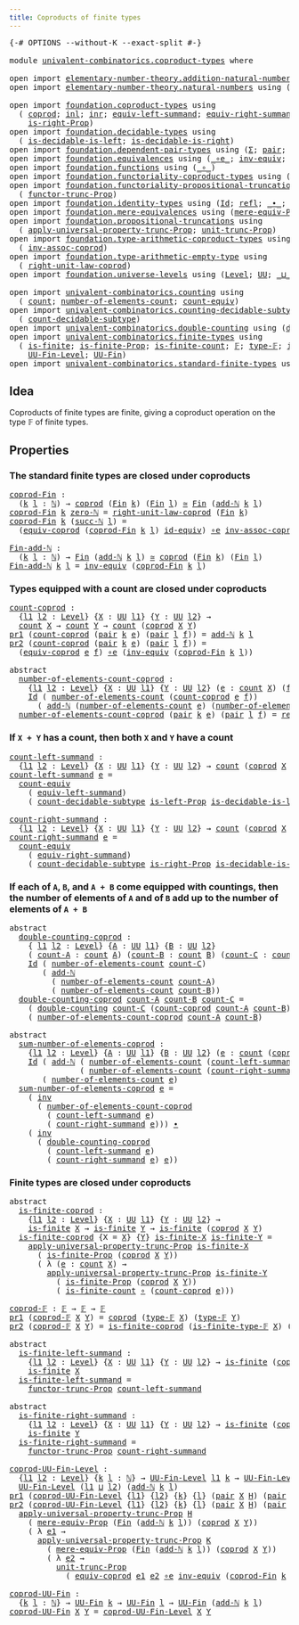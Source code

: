```yaml
---
title: Coproducts of finite types
---
```


<pre class="Agda"><a id="52" class="Symbol">{-#</a> <a id="56" class="Keyword">OPTIONS</a> <a id="64" class="Pragma">--without-K</a> <a id="76" class="Pragma">--exact-split</a> <a id="90" class="Symbol">#-}</a>

<a id="95" class="Keyword">module</a> <a id="102" href="univalent-combinatorics.coproduct-types.html" class="Module">univalent-combinatorics.coproduct-types</a> <a id="142" class="Keyword">where</a>

<a id="149" class="Keyword">open</a> <a id="154" class="Keyword">import</a> <a id="161" href="elementary-number-theory.addition-natural-numbers.html" class="Module">elementary-number-theory.addition-natural-numbers</a> <a id="211" class="Keyword">using</a> <a id="217" class="Symbol">(</a><a id="218" href="elementary-number-theory.addition-natural-numbers.html#988" class="Function">add-ℕ</a><a id="223" class="Symbol">)</a>
<a id="225" class="Keyword">open</a> <a id="230" class="Keyword">import</a> <a id="237" href="elementary-number-theory.natural-numbers.html" class="Module">elementary-number-theory.natural-numbers</a> <a id="278" class="Keyword">using</a> <a id="284" class="Symbol">(</a><a id="285" href="elementary-number-theory.natural-numbers.html#1444" class="Datatype">ℕ</a><a id="286" class="Symbol">;</a> <a id="288" href="elementary-number-theory.natural-numbers.html#1465" class="InductiveConstructor">zero-ℕ</a><a id="294" class="Symbol">;</a> <a id="296" href="elementary-number-theory.natural-numbers.html#1478" class="InductiveConstructor">succ-ℕ</a><a id="302" class="Symbol">)</a>

<a id="305" class="Keyword">open</a> <a id="310" class="Keyword">import</a> <a id="317" href="foundation.coproduct-types.html" class="Module">foundation.coproduct-types</a> <a id="344" class="Keyword">using</a>
  <a id="352" class="Symbol">(</a> <a id="354" href="foundation.coproduct-types.html#1168" class="Datatype">coprod</a><a id="360" class="Symbol">;</a> <a id="362" href="foundation.coproduct-types.html#1239" class="InductiveConstructor">inl</a><a id="365" class="Symbol">;</a> <a id="367" href="foundation.coproduct-types.html#1262" class="InductiveConstructor">inr</a><a id="370" class="Symbol">;</a> <a id="372" href="foundation.coproduct-types.html#3260" class="Function">equiv-left-summand</a><a id="390" class="Symbol">;</a> <a id="392" href="foundation.coproduct-types.html#4305" class="Function">equiv-right-summand</a><a id="411" class="Symbol">;</a> <a id="413" href="foundation.coproduct-types.html#1649" class="Function">is-left-Prop</a><a id="425" class="Symbol">;</a>
    <a id="431" href="foundation.coproduct-types.html#1841" class="Function">is-right-Prop</a><a id="444" class="Symbol">)</a>
<a id="446" class="Keyword">open</a> <a id="451" class="Keyword">import</a> <a id="458" href="foundation.decidable-types.html" class="Module">foundation.decidable-types</a> <a id="485" class="Keyword">using</a>
  <a id="493" class="Symbol">(</a> <a id="495" href="foundation.decidable-types.html#2943" class="Function">is-decidable-is-left</a><a id="515" class="Symbol">;</a> <a id="517" href="foundation.decidable-types.html#3116" class="Function">is-decidable-is-right</a><a id="538" class="Symbol">)</a>
<a id="540" class="Keyword">open</a> <a id="545" class="Keyword">import</a> <a id="552" href="foundation.dependent-pair-types.html" class="Module">foundation.dependent-pair-types</a> <a id="584" class="Keyword">using</a> <a id="590" class="Symbol">(</a><a id="591" href="foundation-core.dependent-pair-types.html#502" class="Record">Σ</a><a id="592" class="Symbol">;</a> <a id="594" href="foundation-core.dependent-pair-types.html#575" class="InductiveConstructor">pair</a><a id="598" class="Symbol">;</a> <a id="600" href="foundation-core.dependent-pair-types.html#592" class="Field">pr1</a><a id="603" class="Symbol">;</a> <a id="605" href="foundation-core.dependent-pair-types.html#604" class="Field">pr2</a><a id="608" class="Symbol">)</a>
<a id="610" class="Keyword">open</a> <a id="615" class="Keyword">import</a> <a id="622" href="foundation.equivalences.html" class="Module">foundation.equivalences</a> <a id="646" class="Keyword">using</a> <a id="652" class="Symbol">(</a><a id="653" href="foundation-core.equivalences.html#7843" class="Function Operator">_∘e_</a><a id="657" class="Symbol">;</a> <a id="659" href="foundation-core.equivalences.html#5707" class="Function">inv-equiv</a><a id="668" class="Symbol">;</a> <a id="670" href="foundation-core.equivalences.html#1607" class="Function Operator">_≃_</a><a id="673" class="Symbol">;</a> <a id="675" href="foundation-core.equivalences.html#2480" class="Function">id-equiv</a><a id="683" class="Symbol">)</a>
<a id="685" class="Keyword">open</a> <a id="690" class="Keyword">import</a> <a id="697" href="foundation.functions.html" class="Module">foundation.functions</a> <a id="718" class="Keyword">using</a> <a id="724" class="Symbol">(</a><a id="725" href="foundation-core.functions.html#407" class="Function Operator">_∘_</a><a id="728" class="Symbol">)</a>
<a id="730" class="Keyword">open</a> <a id="735" class="Keyword">import</a> <a id="742" href="foundation.functoriality-coproduct-types.html" class="Module">foundation.functoriality-coproduct-types</a> <a id="783" class="Keyword">using</a> <a id="789" class="Symbol">(</a><a id="790" href="foundation.functoriality-coproduct-types.html#4569" class="Function">equiv-coprod</a><a id="802" class="Symbol">)</a>
<a id="804" class="Keyword">open</a> <a id="809" class="Keyword">import</a> <a id="816" href="foundation.functoriality-propositional-truncation.html" class="Module">foundation.functoriality-propositional-truncation</a> <a id="866" class="Keyword">using</a>
  <a id="874" class="Symbol">(</a> <a id="876" href="foundation.functoriality-propositional-truncation.html#1451" class="Function">functor-trunc-Prop</a><a id="894" class="Symbol">)</a>
<a id="896" class="Keyword">open</a> <a id="901" class="Keyword">import</a> <a id="908" href="foundation.identity-types.html" class="Module">foundation.identity-types</a> <a id="934" class="Keyword">using</a> <a id="940" class="Symbol">(</a><a id="941" href="foundation-core.identity-types.html#641" class="Datatype">Id</a><a id="943" class="Symbol">;</a> <a id="945" href="foundation-core.identity-types.html#694" class="InductiveConstructor">refl</a><a id="949" class="Symbol">;</a> <a id="951" href="foundation-core.identity-types.html#1239" class="Function Operator">_∙_</a><a id="954" class="Symbol">;</a> <a id="956" href="foundation-core.identity-types.html#1552" class="Function">inv</a><a id="959" class="Symbol">)</a>
<a id="961" class="Keyword">open</a> <a id="966" class="Keyword">import</a> <a id="973" href="foundation.mere-equivalences.html" class="Module">foundation.mere-equivalences</a> <a id="1002" class="Keyword">using</a> <a id="1008" class="Symbol">(</a><a id="1009" href="foundation.mere-equivalences.html#1292" class="Function">mere-equiv-Prop</a><a id="1024" class="Symbol">)</a>
<a id="1026" class="Keyword">open</a> <a id="1031" class="Keyword">import</a> <a id="1038" href="foundation.propositional-truncations.html" class="Module">foundation.propositional-truncations</a> <a id="1075" class="Keyword">using</a>
  <a id="1083" class="Symbol">(</a> <a id="1085" href="foundation.propositional-truncations.html#5581" class="Function">apply-universal-property-trunc-Prop</a><a id="1120" class="Symbol">;</a> <a id="1122" href="foundation.propositional-truncations.html#2096" class="Function">unit-trunc-Prop</a><a id="1137" class="Symbol">)</a>
<a id="1139" class="Keyword">open</a> <a id="1144" class="Keyword">import</a> <a id="1151" href="foundation.type-arithmetic-coproduct-types.html" class="Module">foundation.type-arithmetic-coproduct-types</a> <a id="1194" class="Keyword">using</a>
  <a id="1202" class="Symbol">(</a> <a id="1204" href="foundation.type-arithmetic-coproduct-types.html#3581" class="Function">inv-assoc-coprod</a><a id="1220" class="Symbol">)</a>
<a id="1222" class="Keyword">open</a> <a id="1227" class="Keyword">import</a> <a id="1234" href="foundation.type-arithmetic-empty-type.html" class="Module">foundation.type-arithmetic-empty-type</a> <a id="1272" class="Keyword">using</a>
  <a id="1280" class="Symbol">(</a> <a id="1282" href="foundation.type-arithmetic-empty-type.html#10650" class="Function">right-unit-law-coprod</a><a id="1303" class="Symbol">)</a>
<a id="1305" class="Keyword">open</a> <a id="1310" class="Keyword">import</a> <a id="1317" href="foundation.universe-levels.html" class="Module">foundation.universe-levels</a> <a id="1344" class="Keyword">using</a> <a id="1350" class="Symbol">(</a><a id="1351" href="Agda.Primitive.html#597" class="Postulate">Level</a><a id="1356" class="Symbol">;</a> <a id="1358" href="foundation-core.universe-levels.html#222" class="Primitive">UU</a><a id="1360" class="Symbol">;</a> <a id="1362" href="Agda.Primitive.html#810" class="Primitive Operator">_⊔_</a><a id="1365" class="Symbol">)</a>

<a id="1368" class="Keyword">open</a> <a id="1373" class="Keyword">import</a> <a id="1380" href="univalent-combinatorics.counting.html" class="Module">univalent-combinatorics.counting</a> <a id="1413" class="Keyword">using</a>
  <a id="1421" class="Symbol">(</a> <a id="1423" href="univalent-combinatorics.counting.html#1759" class="Function">count</a><a id="1428" class="Symbol">;</a> <a id="1430" href="univalent-combinatorics.counting.html#1887" class="Function">number-of-elements-count</a><a id="1454" class="Symbol">;</a> <a id="1456" href="univalent-combinatorics.counting.html#2974" class="Function">count-equiv</a><a id="1467" class="Symbol">)</a>
<a id="1469" class="Keyword">open</a> <a id="1474" class="Keyword">import</a> <a id="1481" href="univalent-combinatorics.counting-decidable-subtypes.html" class="Module">univalent-combinatorics.counting-decidable-subtypes</a> <a id="1533" class="Keyword">using</a>
  <a id="1541" class="Symbol">(</a> <a id="1543" href="univalent-combinatorics.counting-decidable-subtypes.html#6686" class="Function">count-decidable-subtype</a><a id="1566" class="Symbol">)</a>
<a id="1568" class="Keyword">open</a> <a id="1573" class="Keyword">import</a> <a id="1580" href="univalent-combinatorics.double-counting.html" class="Module">univalent-combinatorics.double-counting</a> <a id="1620" class="Keyword">using</a> <a id="1626" class="Symbol">(</a><a id="1627" href="univalent-combinatorics.double-counting.html#1110" class="Function">double-counting</a><a id="1642" class="Symbol">)</a>
<a id="1644" class="Keyword">open</a> <a id="1649" class="Keyword">import</a> <a id="1656" href="univalent-combinatorics.finite-types.html" class="Module">univalent-combinatorics.finite-types</a> <a id="1693" class="Keyword">using</a>
  <a id="1701" class="Symbol">(</a> <a id="1703" href="univalent-combinatorics.finite-types.html#3664" class="Function">is-finite</a><a id="1712" class="Symbol">;</a> <a id="1714" href="univalent-combinatorics.finite-types.html#3573" class="Function">is-finite-Prop</a><a id="1728" class="Symbol">;</a> <a id="1730" href="univalent-combinatorics.finite-types.html#3903" class="Function">is-finite-count</a><a id="1745" class="Symbol">;</a> <a id="1747" href="univalent-combinatorics.finite-types.html#4055" class="Function">𝔽</a><a id="1748" class="Symbol">;</a> <a id="1750" href="univalent-combinatorics.finite-types.html#4103" class="Function">type-𝔽</a><a id="1756" class="Symbol">;</a> <a id="1758" href="univalent-combinatorics.finite-types.html#4154" class="Function">is-finite-type-𝔽</a><a id="1774" class="Symbol">;</a>
    <a id="1780" href="univalent-combinatorics.finite-types.html#4569" class="Function">UU-Fin-Level</a><a id="1792" class="Symbol">;</a> <a id="1794" href="univalent-combinatorics.finite-types.html#5010" class="Function">UU-Fin</a><a id="1800" class="Symbol">)</a>
<a id="1802" class="Keyword">open</a> <a id="1807" class="Keyword">import</a> <a id="1814" href="univalent-combinatorics.standard-finite-types.html" class="Module">univalent-combinatorics.standard-finite-types</a> <a id="1860" class="Keyword">using</a> <a id="1866" class="Symbol">(</a><a id="1867" href="univalent-combinatorics.standard-finite-types.html#2085" class="Function">Fin</a><a id="1870" class="Symbol">)</a>
</pre>
## Idea

Coproducts of finite types are finite, giving a coproduct operation on the type 𝔽 of finite types.

## Properties

### The standard finite types are closed under coproducts

<pre class="Agda"><a id="coprod-Fin"></a><a id="2068" href="univalent-combinatorics.coproduct-types.html#2068" class="Function">coprod-Fin</a> <a id="2079" class="Symbol">:</a>
  <a id="2083" class="Symbol">(</a><a id="2084" href="univalent-combinatorics.coproduct-types.html#2084" class="Bound">k</a> <a id="2086" href="univalent-combinatorics.coproduct-types.html#2086" class="Bound">l</a> <a id="2088" class="Symbol">:</a> <a id="2090" href="elementary-number-theory.natural-numbers.html#1444" class="Datatype">ℕ</a><a id="2091" class="Symbol">)</a> <a id="2093" class="Symbol">→</a> <a id="2095" href="foundation.coproduct-types.html#1168" class="Datatype">coprod</a> <a id="2102" class="Symbol">(</a><a id="2103" href="univalent-combinatorics.standard-finite-types.html#2085" class="Function">Fin</a> <a id="2107" href="univalent-combinatorics.coproduct-types.html#2084" class="Bound">k</a><a id="2108" class="Symbol">)</a> <a id="2110" class="Symbol">(</a><a id="2111" href="univalent-combinatorics.standard-finite-types.html#2085" class="Function">Fin</a> <a id="2115" href="univalent-combinatorics.coproduct-types.html#2086" class="Bound">l</a><a id="2116" class="Symbol">)</a> <a id="2118" href="foundation-core.equivalences.html#1607" class="Function Operator">≃</a> <a id="2120" href="univalent-combinatorics.standard-finite-types.html#2085" class="Function">Fin</a> <a id="2124" class="Symbol">(</a><a id="2125" href="elementary-number-theory.addition-natural-numbers.html#988" class="Function">add-ℕ</a> <a id="2131" href="univalent-combinatorics.coproduct-types.html#2084" class="Bound">k</a> <a id="2133" href="univalent-combinatorics.coproduct-types.html#2086" class="Bound">l</a><a id="2134" class="Symbol">)</a>
<a id="2136" href="univalent-combinatorics.coproduct-types.html#2068" class="Function">coprod-Fin</a> <a id="2147" href="univalent-combinatorics.coproduct-types.html#2147" class="Bound">k</a> <a id="2149" href="elementary-number-theory.natural-numbers.html#1465" class="InductiveConstructor">zero-ℕ</a> <a id="2156" class="Symbol">=</a> <a id="2158" href="foundation.type-arithmetic-empty-type.html#10650" class="Function">right-unit-law-coprod</a> <a id="2180" class="Symbol">(</a><a id="2181" href="univalent-combinatorics.standard-finite-types.html#2085" class="Function">Fin</a> <a id="2185" href="univalent-combinatorics.coproduct-types.html#2147" class="Bound">k</a><a id="2186" class="Symbol">)</a>
<a id="2188" href="univalent-combinatorics.coproduct-types.html#2068" class="Function">coprod-Fin</a> <a id="2199" href="univalent-combinatorics.coproduct-types.html#2199" class="Bound">k</a> <a id="2201" class="Symbol">(</a><a id="2202" href="elementary-number-theory.natural-numbers.html#1478" class="InductiveConstructor">succ-ℕ</a> <a id="2209" href="univalent-combinatorics.coproduct-types.html#2209" class="Bound">l</a><a id="2210" class="Symbol">)</a> <a id="2212" class="Symbol">=</a>
  <a id="2216" class="Symbol">(</a><a id="2217" href="foundation.functoriality-coproduct-types.html#4569" class="Function">equiv-coprod</a> <a id="2230" class="Symbol">(</a><a id="2231" href="univalent-combinatorics.coproduct-types.html#2068" class="Function">coprod-Fin</a> <a id="2242" href="univalent-combinatorics.coproduct-types.html#2199" class="Bound">k</a> <a id="2244" href="univalent-combinatorics.coproduct-types.html#2209" class="Bound">l</a><a id="2245" class="Symbol">)</a> <a id="2247" href="foundation-core.equivalences.html#2480" class="Function">id-equiv</a><a id="2255" class="Symbol">)</a> <a id="2257" href="foundation-core.equivalences.html#7843" class="Function Operator">∘e</a> <a id="2260" href="foundation.type-arithmetic-coproduct-types.html#3581" class="Function">inv-assoc-coprod</a>

<a id="Fin-add-ℕ"></a><a id="2278" href="univalent-combinatorics.coproduct-types.html#2278" class="Function">Fin-add-ℕ</a> <a id="2288" class="Symbol">:</a>
  <a id="2292" class="Symbol">(</a><a id="2293" href="univalent-combinatorics.coproduct-types.html#2293" class="Bound">k</a> <a id="2295" href="univalent-combinatorics.coproduct-types.html#2295" class="Bound">l</a> <a id="2297" class="Symbol">:</a> <a id="2299" href="elementary-number-theory.natural-numbers.html#1444" class="Datatype">ℕ</a><a id="2300" class="Symbol">)</a> <a id="2302" class="Symbol">→</a> <a id="2304" href="univalent-combinatorics.standard-finite-types.html#2085" class="Function">Fin</a> <a id="2308" class="Symbol">(</a><a id="2309" href="elementary-number-theory.addition-natural-numbers.html#988" class="Function">add-ℕ</a> <a id="2315" href="univalent-combinatorics.coproduct-types.html#2293" class="Bound">k</a> <a id="2317" href="univalent-combinatorics.coproduct-types.html#2295" class="Bound">l</a><a id="2318" class="Symbol">)</a> <a id="2320" href="foundation-core.equivalences.html#1607" class="Function Operator">≃</a> <a id="2322" href="foundation.coproduct-types.html#1168" class="Datatype">coprod</a> <a id="2329" class="Symbol">(</a><a id="2330" href="univalent-combinatorics.standard-finite-types.html#2085" class="Function">Fin</a> <a id="2334" href="univalent-combinatorics.coproduct-types.html#2293" class="Bound">k</a><a id="2335" class="Symbol">)</a> <a id="2337" class="Symbol">(</a><a id="2338" href="univalent-combinatorics.standard-finite-types.html#2085" class="Function">Fin</a> <a id="2342" href="univalent-combinatorics.coproduct-types.html#2295" class="Bound">l</a><a id="2343" class="Symbol">)</a>
<a id="2345" href="univalent-combinatorics.coproduct-types.html#2278" class="Function">Fin-add-ℕ</a> <a id="2355" href="univalent-combinatorics.coproduct-types.html#2355" class="Bound">k</a> <a id="2357" href="univalent-combinatorics.coproduct-types.html#2357" class="Bound">l</a> <a id="2359" class="Symbol">=</a> <a id="2361" href="foundation-core.equivalences.html#5707" class="Function">inv-equiv</a> <a id="2371" class="Symbol">(</a><a id="2372" href="univalent-combinatorics.coproduct-types.html#2068" class="Function">coprod-Fin</a> <a id="2383" href="univalent-combinatorics.coproduct-types.html#2355" class="Bound">k</a> <a id="2385" href="univalent-combinatorics.coproduct-types.html#2357" class="Bound">l</a><a id="2386" class="Symbol">)</a>
</pre>
### Types equipped with a count are closed under coproducts

<pre class="Agda"><a id="count-coprod"></a><a id="2462" href="univalent-combinatorics.coproduct-types.html#2462" class="Function">count-coprod</a> <a id="2475" class="Symbol">:</a>
  <a id="2479" class="Symbol">{</a><a id="2480" href="univalent-combinatorics.coproduct-types.html#2480" class="Bound">l1</a> <a id="2483" href="univalent-combinatorics.coproduct-types.html#2483" class="Bound">l2</a> <a id="2486" class="Symbol">:</a> <a id="2488" href="Agda.Primitive.html#597" class="Postulate">Level</a><a id="2493" class="Symbol">}</a> <a id="2495" class="Symbol">{</a><a id="2496" href="univalent-combinatorics.coproduct-types.html#2496" class="Bound">X</a> <a id="2498" class="Symbol">:</a> <a id="2500" href="foundation-core.universe-levels.html#222" class="Primitive">UU</a> <a id="2503" href="univalent-combinatorics.coproduct-types.html#2480" class="Bound">l1</a><a id="2505" class="Symbol">}</a> <a id="2507" class="Symbol">{</a><a id="2508" href="univalent-combinatorics.coproduct-types.html#2508" class="Bound">Y</a> <a id="2510" class="Symbol">:</a> <a id="2512" href="foundation-core.universe-levels.html#222" class="Primitive">UU</a> <a id="2515" href="univalent-combinatorics.coproduct-types.html#2483" class="Bound">l2</a><a id="2517" class="Symbol">}</a> <a id="2519" class="Symbol">→</a>
  <a id="2523" href="univalent-combinatorics.counting.html#1759" class="Function">count</a> <a id="2529" href="univalent-combinatorics.coproduct-types.html#2496" class="Bound">X</a> <a id="2531" class="Symbol">→</a> <a id="2533" href="univalent-combinatorics.counting.html#1759" class="Function">count</a> <a id="2539" href="univalent-combinatorics.coproduct-types.html#2508" class="Bound">Y</a> <a id="2541" class="Symbol">→</a> <a id="2543" href="univalent-combinatorics.counting.html#1759" class="Function">count</a> <a id="2549" class="Symbol">(</a><a id="2550" href="foundation.coproduct-types.html#1168" class="Datatype">coprod</a> <a id="2557" href="univalent-combinatorics.coproduct-types.html#2496" class="Bound">X</a> <a id="2559" href="univalent-combinatorics.coproduct-types.html#2508" class="Bound">Y</a><a id="2560" class="Symbol">)</a>
<a id="2562" href="foundation-core.dependent-pair-types.html#592" class="Field">pr1</a> <a id="2566" class="Symbol">(</a><a id="2567" href="univalent-combinatorics.coproduct-types.html#2462" class="Function">count-coprod</a> <a id="2580" class="Symbol">(</a><a id="2581" href="foundation-core.dependent-pair-types.html#575" class="InductiveConstructor">pair</a> <a id="2586" href="univalent-combinatorics.coproduct-types.html#2586" class="Bound">k</a> <a id="2588" href="univalent-combinatorics.coproduct-types.html#2588" class="Bound">e</a><a id="2589" class="Symbol">)</a> <a id="2591" class="Symbol">(</a><a id="2592" href="foundation-core.dependent-pair-types.html#575" class="InductiveConstructor">pair</a> <a id="2597" href="univalent-combinatorics.coproduct-types.html#2597" class="Bound">l</a> <a id="2599" href="univalent-combinatorics.coproduct-types.html#2599" class="Bound">f</a><a id="2600" class="Symbol">))</a> <a id="2603" class="Symbol">=</a> <a id="2605" href="elementary-number-theory.addition-natural-numbers.html#988" class="Function">add-ℕ</a> <a id="2611" href="univalent-combinatorics.coproduct-types.html#2586" class="Bound">k</a> <a id="2613" href="univalent-combinatorics.coproduct-types.html#2597" class="Bound">l</a>
<a id="2615" href="foundation-core.dependent-pair-types.html#604" class="Field">pr2</a> <a id="2619" class="Symbol">(</a><a id="2620" href="univalent-combinatorics.coproduct-types.html#2462" class="Function">count-coprod</a> <a id="2633" class="Symbol">(</a><a id="2634" href="foundation-core.dependent-pair-types.html#575" class="InductiveConstructor">pair</a> <a id="2639" href="univalent-combinatorics.coproduct-types.html#2639" class="Bound">k</a> <a id="2641" href="univalent-combinatorics.coproduct-types.html#2641" class="Bound">e</a><a id="2642" class="Symbol">)</a> <a id="2644" class="Symbol">(</a><a id="2645" href="foundation-core.dependent-pair-types.html#575" class="InductiveConstructor">pair</a> <a id="2650" href="univalent-combinatorics.coproduct-types.html#2650" class="Bound">l</a> <a id="2652" href="univalent-combinatorics.coproduct-types.html#2652" class="Bound">f</a><a id="2653" class="Symbol">))</a> <a id="2656" class="Symbol">=</a>
  <a id="2660" class="Symbol">(</a><a id="2661" href="foundation.functoriality-coproduct-types.html#4569" class="Function">equiv-coprod</a> <a id="2674" href="univalent-combinatorics.coproduct-types.html#2641" class="Bound">e</a> <a id="2676" href="univalent-combinatorics.coproduct-types.html#2652" class="Bound">f</a><a id="2677" class="Symbol">)</a> <a id="2679" href="foundation-core.equivalences.html#7843" class="Function Operator">∘e</a> <a id="2682" class="Symbol">(</a><a id="2683" href="foundation-core.equivalences.html#5707" class="Function">inv-equiv</a> <a id="2693" class="Symbol">(</a><a id="2694" href="univalent-combinatorics.coproduct-types.html#2068" class="Function">coprod-Fin</a> <a id="2705" href="univalent-combinatorics.coproduct-types.html#2639" class="Bound">k</a> <a id="2707" href="univalent-combinatorics.coproduct-types.html#2650" class="Bound">l</a><a id="2708" class="Symbol">))</a>

<a id="2712" class="Keyword">abstract</a>
  <a id="number-of-elements-count-coprod"></a><a id="2723" href="univalent-combinatorics.coproduct-types.html#2723" class="Function">number-of-elements-count-coprod</a> <a id="2755" class="Symbol">:</a>
    <a id="2761" class="Symbol">{</a><a id="2762" href="univalent-combinatorics.coproduct-types.html#2762" class="Bound">l1</a> <a id="2765" href="univalent-combinatorics.coproduct-types.html#2765" class="Bound">l2</a> <a id="2768" class="Symbol">:</a> <a id="2770" href="Agda.Primitive.html#597" class="Postulate">Level</a><a id="2775" class="Symbol">}</a> <a id="2777" class="Symbol">{</a><a id="2778" href="univalent-combinatorics.coproduct-types.html#2778" class="Bound">X</a> <a id="2780" class="Symbol">:</a> <a id="2782" href="foundation-core.universe-levels.html#222" class="Primitive">UU</a> <a id="2785" href="univalent-combinatorics.coproduct-types.html#2762" class="Bound">l1</a><a id="2787" class="Symbol">}</a> <a id="2789" class="Symbol">{</a><a id="2790" href="univalent-combinatorics.coproduct-types.html#2790" class="Bound">Y</a> <a id="2792" class="Symbol">:</a> <a id="2794" href="foundation-core.universe-levels.html#222" class="Primitive">UU</a> <a id="2797" href="univalent-combinatorics.coproduct-types.html#2765" class="Bound">l2</a><a id="2799" class="Symbol">}</a> <a id="2801" class="Symbol">(</a><a id="2802" href="univalent-combinatorics.coproduct-types.html#2802" class="Bound">e</a> <a id="2804" class="Symbol">:</a> <a id="2806" href="univalent-combinatorics.counting.html#1759" class="Function">count</a> <a id="2812" href="univalent-combinatorics.coproduct-types.html#2778" class="Bound">X</a><a id="2813" class="Symbol">)</a> <a id="2815" class="Symbol">(</a><a id="2816" href="univalent-combinatorics.coproduct-types.html#2816" class="Bound">f</a> <a id="2818" class="Symbol">:</a> <a id="2820" href="univalent-combinatorics.counting.html#1759" class="Function">count</a> <a id="2826" href="univalent-combinatorics.coproduct-types.html#2790" class="Bound">Y</a><a id="2827" class="Symbol">)</a> <a id="2829" class="Symbol">→</a>
    <a id="2835" href="foundation-core.identity-types.html#641" class="Datatype">Id</a> <a id="2838" class="Symbol">(</a> <a id="2840" href="univalent-combinatorics.counting.html#1887" class="Function">number-of-elements-count</a> <a id="2865" class="Symbol">(</a><a id="2866" href="univalent-combinatorics.coproduct-types.html#2462" class="Function">count-coprod</a> <a id="2879" href="univalent-combinatorics.coproduct-types.html#2802" class="Bound">e</a> <a id="2881" href="univalent-combinatorics.coproduct-types.html#2816" class="Bound">f</a><a id="2882" class="Symbol">))</a>
      <a id="2891" class="Symbol">(</a> <a id="2893" href="elementary-number-theory.addition-natural-numbers.html#988" class="Function">add-ℕ</a> <a id="2899" class="Symbol">(</a><a id="2900" href="univalent-combinatorics.counting.html#1887" class="Function">number-of-elements-count</a> <a id="2925" href="univalent-combinatorics.coproduct-types.html#2802" class="Bound">e</a><a id="2926" class="Symbol">)</a> <a id="2928" class="Symbol">(</a><a id="2929" href="univalent-combinatorics.counting.html#1887" class="Function">number-of-elements-count</a> <a id="2954" href="univalent-combinatorics.coproduct-types.html#2816" class="Bound">f</a><a id="2955" class="Symbol">))</a>
  <a id="2960" href="univalent-combinatorics.coproduct-types.html#2723" class="Function">number-of-elements-count-coprod</a> <a id="2992" class="Symbol">(</a><a id="2993" href="foundation-core.dependent-pair-types.html#575" class="InductiveConstructor">pair</a> <a id="2998" href="univalent-combinatorics.coproduct-types.html#2998" class="Bound">k</a> <a id="3000" href="univalent-combinatorics.coproduct-types.html#3000" class="Bound">e</a><a id="3001" class="Symbol">)</a> <a id="3003" class="Symbol">(</a><a id="3004" href="foundation-core.dependent-pair-types.html#575" class="InductiveConstructor">pair</a> <a id="3009" href="univalent-combinatorics.coproduct-types.html#3009" class="Bound">l</a> <a id="3011" href="univalent-combinatorics.coproduct-types.html#3011" class="Bound">f</a><a id="3012" class="Symbol">)</a> <a id="3014" class="Symbol">=</a> <a id="3016" href="foundation-core.identity-types.html#694" class="InductiveConstructor">refl</a>
</pre>
### If `X + Y` has a count, then both `X` and `Y` have a count

<pre class="Agda"><a id="count-left-summand"></a><a id="3098" href="univalent-combinatorics.coproduct-types.html#3098" class="Function">count-left-summand</a> <a id="3117" class="Symbol">:</a>
  <a id="3121" class="Symbol">{</a><a id="3122" href="univalent-combinatorics.coproduct-types.html#3122" class="Bound">l1</a> <a id="3125" href="univalent-combinatorics.coproduct-types.html#3125" class="Bound">l2</a> <a id="3128" class="Symbol">:</a> <a id="3130" href="Agda.Primitive.html#597" class="Postulate">Level</a><a id="3135" class="Symbol">}</a> <a id="3137" class="Symbol">{</a><a id="3138" href="univalent-combinatorics.coproduct-types.html#3138" class="Bound">X</a> <a id="3140" class="Symbol">:</a> <a id="3142" href="foundation-core.universe-levels.html#222" class="Primitive">UU</a> <a id="3145" href="univalent-combinatorics.coproduct-types.html#3122" class="Bound">l1</a><a id="3147" class="Symbol">}</a> <a id="3149" class="Symbol">{</a><a id="3150" href="univalent-combinatorics.coproduct-types.html#3150" class="Bound">Y</a> <a id="3152" class="Symbol">:</a> <a id="3154" href="foundation-core.universe-levels.html#222" class="Primitive">UU</a> <a id="3157" href="univalent-combinatorics.coproduct-types.html#3125" class="Bound">l2</a><a id="3159" class="Symbol">}</a> <a id="3161" class="Symbol">→</a> <a id="3163" href="univalent-combinatorics.counting.html#1759" class="Function">count</a> <a id="3169" class="Symbol">(</a><a id="3170" href="foundation.coproduct-types.html#1168" class="Datatype">coprod</a> <a id="3177" href="univalent-combinatorics.coproduct-types.html#3138" class="Bound">X</a> <a id="3179" href="univalent-combinatorics.coproduct-types.html#3150" class="Bound">Y</a><a id="3180" class="Symbol">)</a> <a id="3182" class="Symbol">→</a> <a id="3184" href="univalent-combinatorics.counting.html#1759" class="Function">count</a> <a id="3190" href="univalent-combinatorics.coproduct-types.html#3138" class="Bound">X</a>
<a id="3192" href="univalent-combinatorics.coproduct-types.html#3098" class="Function">count-left-summand</a> <a id="3211" href="univalent-combinatorics.coproduct-types.html#3211" class="Bound">e</a> <a id="3213" class="Symbol">=</a>
  <a id="3217" href="univalent-combinatorics.counting.html#2974" class="Function">count-equiv</a>
    <a id="3233" class="Symbol">(</a> <a id="3235" href="foundation.coproduct-types.html#3260" class="Function">equiv-left-summand</a><a id="3253" class="Symbol">)</a>
    <a id="3259" class="Symbol">(</a> <a id="3261" href="univalent-combinatorics.counting-decidable-subtypes.html#6686" class="Function">count-decidable-subtype</a> <a id="3285" href="foundation.coproduct-types.html#1649" class="Function">is-left-Prop</a> <a id="3298" href="foundation.decidable-types.html#2943" class="Function">is-decidable-is-left</a> <a id="3319" href="univalent-combinatorics.coproduct-types.html#3211" class="Bound">e</a><a id="3320" class="Symbol">)</a>

<a id="count-right-summand"></a><a id="3323" href="univalent-combinatorics.coproduct-types.html#3323" class="Function">count-right-summand</a> <a id="3343" class="Symbol">:</a>
  <a id="3347" class="Symbol">{</a><a id="3348" href="univalent-combinatorics.coproduct-types.html#3348" class="Bound">l1</a> <a id="3351" href="univalent-combinatorics.coproduct-types.html#3351" class="Bound">l2</a> <a id="3354" class="Symbol">:</a> <a id="3356" href="Agda.Primitive.html#597" class="Postulate">Level</a><a id="3361" class="Symbol">}</a> <a id="3363" class="Symbol">{</a><a id="3364" href="univalent-combinatorics.coproduct-types.html#3364" class="Bound">X</a> <a id="3366" class="Symbol">:</a> <a id="3368" href="foundation-core.universe-levels.html#222" class="Primitive">UU</a> <a id="3371" href="univalent-combinatorics.coproduct-types.html#3348" class="Bound">l1</a><a id="3373" class="Symbol">}</a> <a id="3375" class="Symbol">{</a><a id="3376" href="univalent-combinatorics.coproduct-types.html#3376" class="Bound">Y</a> <a id="3378" class="Symbol">:</a> <a id="3380" href="foundation-core.universe-levels.html#222" class="Primitive">UU</a> <a id="3383" href="univalent-combinatorics.coproduct-types.html#3351" class="Bound">l2</a><a id="3385" class="Symbol">}</a> <a id="3387" class="Symbol">→</a> <a id="3389" href="univalent-combinatorics.counting.html#1759" class="Function">count</a> <a id="3395" class="Symbol">(</a><a id="3396" href="foundation.coproduct-types.html#1168" class="Datatype">coprod</a> <a id="3403" href="univalent-combinatorics.coproduct-types.html#3364" class="Bound">X</a> <a id="3405" href="univalent-combinatorics.coproduct-types.html#3376" class="Bound">Y</a><a id="3406" class="Symbol">)</a> <a id="3408" class="Symbol">→</a> <a id="3410" href="univalent-combinatorics.counting.html#1759" class="Function">count</a> <a id="3416" href="univalent-combinatorics.coproduct-types.html#3376" class="Bound">Y</a>
<a id="3418" href="univalent-combinatorics.coproduct-types.html#3323" class="Function">count-right-summand</a> <a id="3438" href="univalent-combinatorics.coproduct-types.html#3438" class="Bound">e</a> <a id="3440" class="Symbol">=</a>
  <a id="3444" href="univalent-combinatorics.counting.html#2974" class="Function">count-equiv</a>
    <a id="3460" class="Symbol">(</a> <a id="3462" href="foundation.coproduct-types.html#4305" class="Function">equiv-right-summand</a><a id="3481" class="Symbol">)</a>
    <a id="3487" class="Symbol">(</a> <a id="3489" href="univalent-combinatorics.counting-decidable-subtypes.html#6686" class="Function">count-decidable-subtype</a> <a id="3513" href="foundation.coproduct-types.html#1841" class="Function">is-right-Prop</a> <a id="3527" href="foundation.decidable-types.html#3116" class="Function">is-decidable-is-right</a> <a id="3549" href="univalent-combinatorics.coproduct-types.html#3438" class="Bound">e</a><a id="3550" class="Symbol">)</a>
</pre>
### If each of `A`, `B`, and `A + B` come equipped with countings, then the number of elements of `A` and of `B` add up to the number of elements of `A + B`

<pre class="Agda"><a id="3723" class="Keyword">abstract</a>
  <a id="double-counting-coprod"></a><a id="3734" href="univalent-combinatorics.coproduct-types.html#3734" class="Function">double-counting-coprod</a> <a id="3757" class="Symbol">:</a>
    <a id="3763" class="Symbol">{</a> <a id="3765" href="univalent-combinatorics.coproduct-types.html#3765" class="Bound">l1</a> <a id="3768" href="univalent-combinatorics.coproduct-types.html#3768" class="Bound">l2</a> <a id="3771" class="Symbol">:</a> <a id="3773" href="Agda.Primitive.html#597" class="Postulate">Level</a><a id="3778" class="Symbol">}</a> <a id="3780" class="Symbol">{</a><a id="3781" href="univalent-combinatorics.coproduct-types.html#3781" class="Bound">A</a> <a id="3783" class="Symbol">:</a> <a id="3785" href="foundation-core.universe-levels.html#222" class="Primitive">UU</a> <a id="3788" href="univalent-combinatorics.coproduct-types.html#3765" class="Bound">l1</a><a id="3790" class="Symbol">}</a> <a id="3792" class="Symbol">{</a><a id="3793" href="univalent-combinatorics.coproduct-types.html#3793" class="Bound">B</a> <a id="3795" class="Symbol">:</a> <a id="3797" href="foundation-core.universe-levels.html#222" class="Primitive">UU</a> <a id="3800" href="univalent-combinatorics.coproduct-types.html#3768" class="Bound">l2</a><a id="3802" class="Symbol">}</a>
    <a id="3808" class="Symbol">(</a> <a id="3810" href="univalent-combinatorics.coproduct-types.html#3810" class="Bound">count-A</a> <a id="3818" class="Symbol">:</a> <a id="3820" href="univalent-combinatorics.counting.html#1759" class="Function">count</a> <a id="3826" href="univalent-combinatorics.coproduct-types.html#3781" class="Bound">A</a><a id="3827" class="Symbol">)</a> <a id="3829" class="Symbol">(</a><a id="3830" href="univalent-combinatorics.coproduct-types.html#3830" class="Bound">count-B</a> <a id="3838" class="Symbol">:</a> <a id="3840" href="univalent-combinatorics.counting.html#1759" class="Function">count</a> <a id="3846" href="univalent-combinatorics.coproduct-types.html#3793" class="Bound">B</a><a id="3847" class="Symbol">)</a> <a id="3849" class="Symbol">(</a><a id="3850" href="univalent-combinatorics.coproduct-types.html#3850" class="Bound">count-C</a> <a id="3858" class="Symbol">:</a> <a id="3860" href="univalent-combinatorics.counting.html#1759" class="Function">count</a> <a id="3866" class="Symbol">(</a><a id="3867" href="foundation.coproduct-types.html#1168" class="Datatype">coprod</a> <a id="3874" href="univalent-combinatorics.coproduct-types.html#3781" class="Bound">A</a> <a id="3876" href="univalent-combinatorics.coproduct-types.html#3793" class="Bound">B</a><a id="3877" class="Symbol">))</a> <a id="3880" class="Symbol">→</a>
    <a id="3886" href="foundation-core.identity-types.html#641" class="Datatype">Id</a> <a id="3889" class="Symbol">(</a> <a id="3891" href="univalent-combinatorics.counting.html#1887" class="Function">number-of-elements-count</a> <a id="3916" href="univalent-combinatorics.coproduct-types.html#3850" class="Bound">count-C</a><a id="3923" class="Symbol">)</a>
       <a id="3932" class="Symbol">(</a> <a id="3934" href="elementary-number-theory.addition-natural-numbers.html#988" class="Function">add-ℕ</a>
         <a id="3949" class="Symbol">(</a> <a id="3951" href="univalent-combinatorics.counting.html#1887" class="Function">number-of-elements-count</a> <a id="3976" href="univalent-combinatorics.coproduct-types.html#3810" class="Bound">count-A</a><a id="3983" class="Symbol">)</a>
         <a id="3994" class="Symbol">(</a> <a id="3996" href="univalent-combinatorics.counting.html#1887" class="Function">number-of-elements-count</a> <a id="4021" href="univalent-combinatorics.coproduct-types.html#3830" class="Bound">count-B</a><a id="4028" class="Symbol">))</a>
  <a id="4033" href="univalent-combinatorics.coproduct-types.html#3734" class="Function">double-counting-coprod</a> <a id="4056" href="univalent-combinatorics.coproduct-types.html#4056" class="Bound">count-A</a> <a id="4064" href="univalent-combinatorics.coproduct-types.html#4064" class="Bound">count-B</a> <a id="4072" href="univalent-combinatorics.coproduct-types.html#4072" class="Bound">count-C</a> <a id="4080" class="Symbol">=</a>
    <a id="4086" class="Symbol">(</a> <a id="4088" href="univalent-combinatorics.double-counting.html#1110" class="Function">double-counting</a> <a id="4104" href="univalent-combinatorics.coproduct-types.html#4072" class="Bound">count-C</a> <a id="4112" class="Symbol">(</a><a id="4113" href="univalent-combinatorics.coproduct-types.html#2462" class="Function">count-coprod</a> <a id="4126" href="univalent-combinatorics.coproduct-types.html#4056" class="Bound">count-A</a> <a id="4134" href="univalent-combinatorics.coproduct-types.html#4064" class="Bound">count-B</a><a id="4141" class="Symbol">))</a> <a id="4144" href="foundation-core.identity-types.html#1239" class="Function Operator">∙</a>
    <a id="4150" class="Symbol">(</a> <a id="4152" href="univalent-combinatorics.coproduct-types.html#2723" class="Function">number-of-elements-count-coprod</a> <a id="4184" href="univalent-combinatorics.coproduct-types.html#4056" class="Bound">count-A</a> <a id="4192" href="univalent-combinatorics.coproduct-types.html#4064" class="Bound">count-B</a><a id="4199" class="Symbol">)</a>

<a id="4202" class="Keyword">abstract</a>
  <a id="sum-number-of-elements-coprod"></a><a id="4213" href="univalent-combinatorics.coproduct-types.html#4213" class="Function">sum-number-of-elements-coprod</a> <a id="4243" class="Symbol">:</a>
    <a id="4249" class="Symbol">{</a><a id="4250" href="univalent-combinatorics.coproduct-types.html#4250" class="Bound">l1</a> <a id="4253" href="univalent-combinatorics.coproduct-types.html#4253" class="Bound">l2</a> <a id="4256" class="Symbol">:</a> <a id="4258" href="Agda.Primitive.html#597" class="Postulate">Level</a><a id="4263" class="Symbol">}</a> <a id="4265" class="Symbol">{</a><a id="4266" href="univalent-combinatorics.coproduct-types.html#4266" class="Bound">A</a> <a id="4268" class="Symbol">:</a> <a id="4270" href="foundation-core.universe-levels.html#222" class="Primitive">UU</a> <a id="4273" href="univalent-combinatorics.coproduct-types.html#4250" class="Bound">l1</a><a id="4275" class="Symbol">}</a> <a id="4277" class="Symbol">{</a><a id="4278" href="univalent-combinatorics.coproduct-types.html#4278" class="Bound">B</a> <a id="4280" class="Symbol">:</a> <a id="4282" href="foundation-core.universe-levels.html#222" class="Primitive">UU</a> <a id="4285" href="univalent-combinatorics.coproduct-types.html#4253" class="Bound">l2</a><a id="4287" class="Symbol">}</a> <a id="4289" class="Symbol">(</a><a id="4290" href="univalent-combinatorics.coproduct-types.html#4290" class="Bound">e</a> <a id="4292" class="Symbol">:</a> <a id="4294" href="univalent-combinatorics.counting.html#1759" class="Function">count</a> <a id="4300" class="Symbol">(</a><a id="4301" href="foundation.coproduct-types.html#1168" class="Datatype">coprod</a> <a id="4308" href="univalent-combinatorics.coproduct-types.html#4266" class="Bound">A</a> <a id="4310" href="univalent-combinatorics.coproduct-types.html#4278" class="Bound">B</a><a id="4311" class="Symbol">))</a> <a id="4314" class="Symbol">→</a>
    <a id="4320" href="foundation-core.identity-types.html#641" class="Datatype">Id</a> <a id="4323" class="Symbol">(</a> <a id="4325" href="elementary-number-theory.addition-natural-numbers.html#988" class="Function">add-ℕ</a> <a id="4331" class="Symbol">(</a> <a id="4333" href="univalent-combinatorics.counting.html#1887" class="Function">number-of-elements-count</a> <a id="4358" class="Symbol">(</a><a id="4359" href="univalent-combinatorics.coproduct-types.html#3098" class="Function">count-left-summand</a> <a id="4378" href="univalent-combinatorics.coproduct-types.html#4290" class="Bound">e</a><a id="4379" class="Symbol">))</a>
               <a id="4397" class="Symbol">(</a> <a id="4399" href="univalent-combinatorics.counting.html#1887" class="Function">number-of-elements-count</a> <a id="4424" class="Symbol">(</a><a id="4425" href="univalent-combinatorics.coproduct-types.html#3323" class="Function">count-right-summand</a> <a id="4445" href="univalent-combinatorics.coproduct-types.html#4290" class="Bound">e</a><a id="4446" class="Symbol">)))</a>
       <a id="4457" class="Symbol">(</a> <a id="4459" href="univalent-combinatorics.counting.html#1887" class="Function">number-of-elements-count</a> <a id="4484" href="univalent-combinatorics.coproduct-types.html#4290" class="Bound">e</a><a id="4485" class="Symbol">)</a>
  <a id="4489" href="univalent-combinatorics.coproduct-types.html#4213" class="Function">sum-number-of-elements-coprod</a> <a id="4519" href="univalent-combinatorics.coproduct-types.html#4519" class="Bound">e</a> <a id="4521" class="Symbol">=</a>
    <a id="4527" class="Symbol">(</a> <a id="4529" href="foundation-core.identity-types.html#1552" class="Function">inv</a>
      <a id="4539" class="Symbol">(</a> <a id="4541" href="univalent-combinatorics.coproduct-types.html#2723" class="Function">number-of-elements-count-coprod</a>
        <a id="4581" class="Symbol">(</a> <a id="4583" href="univalent-combinatorics.coproduct-types.html#3098" class="Function">count-left-summand</a> <a id="4602" href="univalent-combinatorics.coproduct-types.html#4519" class="Bound">e</a><a id="4603" class="Symbol">)</a>
        <a id="4613" class="Symbol">(</a> <a id="4615" href="univalent-combinatorics.coproduct-types.html#3323" class="Function">count-right-summand</a> <a id="4635" href="univalent-combinatorics.coproduct-types.html#4519" class="Bound">e</a><a id="4636" class="Symbol">)))</a> <a id="4640" href="foundation-core.identity-types.html#1239" class="Function Operator">∙</a>
    <a id="4646" class="Symbol">(</a> <a id="4648" href="foundation-core.identity-types.html#1552" class="Function">inv</a>
      <a id="4658" class="Symbol">(</a> <a id="4660" href="univalent-combinatorics.coproduct-types.html#3734" class="Function">double-counting-coprod</a>
        <a id="4691" class="Symbol">(</a> <a id="4693" href="univalent-combinatorics.coproduct-types.html#3098" class="Function">count-left-summand</a> <a id="4712" href="univalent-combinatorics.coproduct-types.html#4519" class="Bound">e</a><a id="4713" class="Symbol">)</a>
        <a id="4723" class="Symbol">(</a> <a id="4725" href="univalent-combinatorics.coproduct-types.html#3323" class="Function">count-right-summand</a> <a id="4745" href="univalent-combinatorics.coproduct-types.html#4519" class="Bound">e</a><a id="4746" class="Symbol">)</a> <a id="4748" href="univalent-combinatorics.coproduct-types.html#4519" class="Bound">e</a><a id="4749" class="Symbol">))</a>
</pre>
### Finite types are closed under coproducts

<pre class="Agda"><a id="4811" class="Keyword">abstract</a>
  <a id="is-finite-coprod"></a><a id="4822" href="univalent-combinatorics.coproduct-types.html#4822" class="Function">is-finite-coprod</a> <a id="4839" class="Symbol">:</a>
    <a id="4845" class="Symbol">{</a><a id="4846" href="univalent-combinatorics.coproduct-types.html#4846" class="Bound">l1</a> <a id="4849" href="univalent-combinatorics.coproduct-types.html#4849" class="Bound">l2</a> <a id="4852" class="Symbol">:</a> <a id="4854" href="Agda.Primitive.html#597" class="Postulate">Level</a><a id="4859" class="Symbol">}</a> <a id="4861" class="Symbol">{</a><a id="4862" href="univalent-combinatorics.coproduct-types.html#4862" class="Bound">X</a> <a id="4864" class="Symbol">:</a> <a id="4866" href="foundation-core.universe-levels.html#222" class="Primitive">UU</a> <a id="4869" href="univalent-combinatorics.coproduct-types.html#4846" class="Bound">l1</a><a id="4871" class="Symbol">}</a> <a id="4873" class="Symbol">{</a><a id="4874" href="univalent-combinatorics.coproduct-types.html#4874" class="Bound">Y</a> <a id="4876" class="Symbol">:</a> <a id="4878" href="foundation-core.universe-levels.html#222" class="Primitive">UU</a> <a id="4881" href="univalent-combinatorics.coproduct-types.html#4849" class="Bound">l2</a><a id="4883" class="Symbol">}</a> <a id="4885" class="Symbol">→</a>
    <a id="4891" href="univalent-combinatorics.finite-types.html#3664" class="Function">is-finite</a> <a id="4901" href="univalent-combinatorics.coproduct-types.html#4862" class="Bound">X</a> <a id="4903" class="Symbol">→</a> <a id="4905" href="univalent-combinatorics.finite-types.html#3664" class="Function">is-finite</a> <a id="4915" href="univalent-combinatorics.coproduct-types.html#4874" class="Bound">Y</a> <a id="4917" class="Symbol">→</a> <a id="4919" href="univalent-combinatorics.finite-types.html#3664" class="Function">is-finite</a> <a id="4929" class="Symbol">(</a><a id="4930" href="foundation.coproduct-types.html#1168" class="Datatype">coprod</a> <a id="4937" href="univalent-combinatorics.coproduct-types.html#4862" class="Bound">X</a> <a id="4939" href="univalent-combinatorics.coproduct-types.html#4874" class="Bound">Y</a><a id="4940" class="Symbol">)</a>
  <a id="4944" href="univalent-combinatorics.coproduct-types.html#4822" class="Function">is-finite-coprod</a> <a id="4961" class="Symbol">{</a><a id="4962" class="Argument">X</a> <a id="4964" class="Symbol">=</a> <a id="4966" href="univalent-combinatorics.coproduct-types.html#4966" class="Bound">X</a><a id="4967" class="Symbol">}</a> <a id="4969" class="Symbol">{</a><a id="4970" href="univalent-combinatorics.coproduct-types.html#4970" class="Bound">Y</a><a id="4971" class="Symbol">}</a> <a id="4973" href="univalent-combinatorics.coproduct-types.html#4973" class="Bound">is-finite-X</a> <a id="4985" href="univalent-combinatorics.coproduct-types.html#4985" class="Bound">is-finite-Y</a> <a id="4997" class="Symbol">=</a>
    <a id="5003" href="foundation.propositional-truncations.html#5581" class="Function">apply-universal-property-trunc-Prop</a> <a id="5039" href="univalent-combinatorics.coproduct-types.html#4973" class="Bound">is-finite-X</a>
      <a id="5057" class="Symbol">(</a> <a id="5059" href="univalent-combinatorics.finite-types.html#3573" class="Function">is-finite-Prop</a> <a id="5074" class="Symbol">(</a><a id="5075" href="foundation.coproduct-types.html#1168" class="Datatype">coprod</a> <a id="5082" href="univalent-combinatorics.coproduct-types.html#4966" class="Bound">X</a> <a id="5084" href="univalent-combinatorics.coproduct-types.html#4970" class="Bound">Y</a><a id="5085" class="Symbol">))</a>
      <a id="5094" class="Symbol">(</a> <a id="5096" class="Symbol">λ</a> <a id="5098" class="Symbol">(</a><a id="5099" href="univalent-combinatorics.coproduct-types.html#5099" class="Bound">e</a> <a id="5101" class="Symbol">:</a> <a id="5103" href="univalent-combinatorics.counting.html#1759" class="Function">count</a> <a id="5109" href="univalent-combinatorics.coproduct-types.html#4966" class="Bound">X</a><a id="5110" class="Symbol">)</a> <a id="5112" class="Symbol">→</a>
        <a id="5122" href="foundation.propositional-truncations.html#5581" class="Function">apply-universal-property-trunc-Prop</a> <a id="5158" href="univalent-combinatorics.coproduct-types.html#4985" class="Bound">is-finite-Y</a>
          <a id="5180" class="Symbol">(</a> <a id="5182" href="univalent-combinatorics.finite-types.html#3573" class="Function">is-finite-Prop</a> <a id="5197" class="Symbol">(</a><a id="5198" href="foundation.coproduct-types.html#1168" class="Datatype">coprod</a> <a id="5205" href="univalent-combinatorics.coproduct-types.html#4966" class="Bound">X</a> <a id="5207" href="univalent-combinatorics.coproduct-types.html#4970" class="Bound">Y</a><a id="5208" class="Symbol">))</a>
          <a id="5221" class="Symbol">(</a> <a id="5223" href="univalent-combinatorics.finite-types.html#3903" class="Function">is-finite-count</a> <a id="5239" href="foundation-core.functions.html#407" class="Function Operator">∘</a> <a id="5241" class="Symbol">(</a><a id="5242" href="univalent-combinatorics.coproduct-types.html#2462" class="Function">count-coprod</a> <a id="5255" href="univalent-combinatorics.coproduct-types.html#5099" class="Bound">e</a><a id="5256" class="Symbol">)))</a>

<a id="coprod-𝔽"></a><a id="5261" href="univalent-combinatorics.coproduct-types.html#5261" class="Function">coprod-𝔽</a> <a id="5270" class="Symbol">:</a> <a id="5272" href="univalent-combinatorics.finite-types.html#4055" class="Function">𝔽</a> <a id="5274" class="Symbol">→</a> <a id="5276" href="univalent-combinatorics.finite-types.html#4055" class="Function">𝔽</a> <a id="5278" class="Symbol">→</a> <a id="5280" href="univalent-combinatorics.finite-types.html#4055" class="Function">𝔽</a>
<a id="5282" href="foundation-core.dependent-pair-types.html#592" class="Field">pr1</a> <a id="5286" class="Symbol">(</a><a id="5287" href="univalent-combinatorics.coproduct-types.html#5261" class="Function">coprod-𝔽</a> <a id="5296" href="univalent-combinatorics.coproduct-types.html#5296" class="Bound">X</a> <a id="5298" href="univalent-combinatorics.coproduct-types.html#5298" class="Bound">Y</a><a id="5299" class="Symbol">)</a> <a id="5301" class="Symbol">=</a> <a id="5303" href="foundation.coproduct-types.html#1168" class="Datatype">coprod</a> <a id="5310" class="Symbol">(</a><a id="5311" href="univalent-combinatorics.finite-types.html#4103" class="Function">type-𝔽</a> <a id="5318" href="univalent-combinatorics.coproduct-types.html#5296" class="Bound">X</a><a id="5319" class="Symbol">)</a> <a id="5321" class="Symbol">(</a><a id="5322" href="univalent-combinatorics.finite-types.html#4103" class="Function">type-𝔽</a> <a id="5329" href="univalent-combinatorics.coproduct-types.html#5298" class="Bound">Y</a><a id="5330" class="Symbol">)</a>
<a id="5332" href="foundation-core.dependent-pair-types.html#604" class="Field">pr2</a> <a id="5336" class="Symbol">(</a><a id="5337" href="univalent-combinatorics.coproduct-types.html#5261" class="Function">coprod-𝔽</a> <a id="5346" href="univalent-combinatorics.coproduct-types.html#5346" class="Bound">X</a> <a id="5348" href="univalent-combinatorics.coproduct-types.html#5348" class="Bound">Y</a><a id="5349" class="Symbol">)</a> <a id="5351" class="Symbol">=</a> <a id="5353" href="univalent-combinatorics.coproduct-types.html#4822" class="Function">is-finite-coprod</a> <a id="5370" class="Symbol">(</a><a id="5371" href="univalent-combinatorics.finite-types.html#4154" class="Function">is-finite-type-𝔽</a> <a id="5388" href="univalent-combinatorics.coproduct-types.html#5346" class="Bound">X</a><a id="5389" class="Symbol">)</a> <a id="5391" class="Symbol">(</a><a id="5392" href="univalent-combinatorics.finite-types.html#4154" class="Function">is-finite-type-𝔽</a> <a id="5409" href="univalent-combinatorics.coproduct-types.html#5348" class="Bound">Y</a><a id="5410" class="Symbol">)</a>

<a id="5413" class="Keyword">abstract</a>
  <a id="is-finite-left-summand"></a><a id="5424" href="univalent-combinatorics.coproduct-types.html#5424" class="Function">is-finite-left-summand</a> <a id="5447" class="Symbol">:</a>
    <a id="5453" class="Symbol">{</a><a id="5454" href="univalent-combinatorics.coproduct-types.html#5454" class="Bound">l1</a> <a id="5457" href="univalent-combinatorics.coproduct-types.html#5457" class="Bound">l2</a> <a id="5460" class="Symbol">:</a> <a id="5462" href="Agda.Primitive.html#597" class="Postulate">Level</a><a id="5467" class="Symbol">}</a> <a id="5469" class="Symbol">{</a><a id="5470" href="univalent-combinatorics.coproduct-types.html#5470" class="Bound">X</a> <a id="5472" class="Symbol">:</a> <a id="5474" href="foundation-core.universe-levels.html#222" class="Primitive">UU</a> <a id="5477" href="univalent-combinatorics.coproduct-types.html#5454" class="Bound">l1</a><a id="5479" class="Symbol">}</a> <a id="5481" class="Symbol">{</a><a id="5482" href="univalent-combinatorics.coproduct-types.html#5482" class="Bound">Y</a> <a id="5484" class="Symbol">:</a> <a id="5486" href="foundation-core.universe-levels.html#222" class="Primitive">UU</a> <a id="5489" href="univalent-combinatorics.coproduct-types.html#5457" class="Bound">l2</a><a id="5491" class="Symbol">}</a> <a id="5493" class="Symbol">→</a> <a id="5495" href="univalent-combinatorics.finite-types.html#3664" class="Function">is-finite</a> <a id="5505" class="Symbol">(</a><a id="5506" href="foundation.coproduct-types.html#1168" class="Datatype">coprod</a> <a id="5513" href="univalent-combinatorics.coproduct-types.html#5470" class="Bound">X</a> <a id="5515" href="univalent-combinatorics.coproduct-types.html#5482" class="Bound">Y</a><a id="5516" class="Symbol">)</a> <a id="5518" class="Symbol">→</a>
    <a id="5524" href="univalent-combinatorics.finite-types.html#3664" class="Function">is-finite</a> <a id="5534" href="univalent-combinatorics.coproduct-types.html#5470" class="Bound">X</a>
  <a id="5538" href="univalent-combinatorics.coproduct-types.html#5424" class="Function">is-finite-left-summand</a> <a id="5561" class="Symbol">=</a>
    <a id="5567" href="foundation.functoriality-propositional-truncation.html#1451" class="Function">functor-trunc-Prop</a> <a id="5586" href="univalent-combinatorics.coproduct-types.html#3098" class="Function">count-left-summand</a>

<a id="5606" class="Keyword">abstract</a>
  <a id="is-finite-right-summand"></a><a id="5617" href="univalent-combinatorics.coproduct-types.html#5617" class="Function">is-finite-right-summand</a> <a id="5641" class="Symbol">:</a>
    <a id="5647" class="Symbol">{</a><a id="5648" href="univalent-combinatorics.coproduct-types.html#5648" class="Bound">l1</a> <a id="5651" href="univalent-combinatorics.coproduct-types.html#5651" class="Bound">l2</a> <a id="5654" class="Symbol">:</a> <a id="5656" href="Agda.Primitive.html#597" class="Postulate">Level</a><a id="5661" class="Symbol">}</a> <a id="5663" class="Symbol">{</a><a id="5664" href="univalent-combinatorics.coproduct-types.html#5664" class="Bound">X</a> <a id="5666" class="Symbol">:</a> <a id="5668" href="foundation-core.universe-levels.html#222" class="Primitive">UU</a> <a id="5671" href="univalent-combinatorics.coproduct-types.html#5648" class="Bound">l1</a><a id="5673" class="Symbol">}</a> <a id="5675" class="Symbol">{</a><a id="5676" href="univalent-combinatorics.coproduct-types.html#5676" class="Bound">Y</a> <a id="5678" class="Symbol">:</a> <a id="5680" href="foundation-core.universe-levels.html#222" class="Primitive">UU</a> <a id="5683" href="univalent-combinatorics.coproduct-types.html#5651" class="Bound">l2</a><a id="5685" class="Symbol">}</a> <a id="5687" class="Symbol">→</a> <a id="5689" href="univalent-combinatorics.finite-types.html#3664" class="Function">is-finite</a> <a id="5699" class="Symbol">(</a><a id="5700" href="foundation.coproduct-types.html#1168" class="Datatype">coprod</a> <a id="5707" href="univalent-combinatorics.coproduct-types.html#5664" class="Bound">X</a> <a id="5709" href="univalent-combinatorics.coproduct-types.html#5676" class="Bound">Y</a><a id="5710" class="Symbol">)</a> <a id="5712" class="Symbol">→</a>
    <a id="5718" href="univalent-combinatorics.finite-types.html#3664" class="Function">is-finite</a> <a id="5728" href="univalent-combinatorics.coproduct-types.html#5676" class="Bound">Y</a>
  <a id="5732" href="univalent-combinatorics.coproduct-types.html#5617" class="Function">is-finite-right-summand</a> <a id="5756" class="Symbol">=</a>
    <a id="5762" href="foundation.functoriality-propositional-truncation.html#1451" class="Function">functor-trunc-Prop</a> <a id="5781" href="univalent-combinatorics.coproduct-types.html#3323" class="Function">count-right-summand</a>

<a id="coprod-UU-Fin-Level"></a><a id="5802" href="univalent-combinatorics.coproduct-types.html#5802" class="Function">coprod-UU-Fin-Level</a> <a id="5822" class="Symbol">:</a>
  <a id="5826" class="Symbol">{</a><a id="5827" href="univalent-combinatorics.coproduct-types.html#5827" class="Bound">l1</a> <a id="5830" href="univalent-combinatorics.coproduct-types.html#5830" class="Bound">l2</a> <a id="5833" class="Symbol">:</a> <a id="5835" href="Agda.Primitive.html#597" class="Postulate">Level</a><a id="5840" class="Symbol">}</a> <a id="5842" class="Symbol">{</a><a id="5843" href="univalent-combinatorics.coproduct-types.html#5843" class="Bound">k</a> <a id="5845" href="univalent-combinatorics.coproduct-types.html#5845" class="Bound">l</a> <a id="5847" class="Symbol">:</a> <a id="5849" href="elementary-number-theory.natural-numbers.html#1444" class="Datatype">ℕ</a><a id="5850" class="Symbol">}</a> <a id="5852" class="Symbol">→</a> <a id="5854" href="univalent-combinatorics.finite-types.html#4569" class="Function">UU-Fin-Level</a> <a id="5867" href="univalent-combinatorics.coproduct-types.html#5827" class="Bound">l1</a> <a id="5870" href="univalent-combinatorics.coproduct-types.html#5843" class="Bound">k</a> <a id="5872" class="Symbol">→</a> <a id="5874" href="univalent-combinatorics.finite-types.html#4569" class="Function">UU-Fin-Level</a> <a id="5887" href="univalent-combinatorics.coproduct-types.html#5830" class="Bound">l2</a> <a id="5890" href="univalent-combinatorics.coproduct-types.html#5845" class="Bound">l</a> <a id="5892" class="Symbol">→</a>
  <a id="5896" href="univalent-combinatorics.finite-types.html#4569" class="Function">UU-Fin-Level</a> <a id="5909" class="Symbol">(</a><a id="5910" href="univalent-combinatorics.coproduct-types.html#5827" class="Bound">l1</a> <a id="5913" href="Agda.Primitive.html#810" class="Primitive Operator">⊔</a> <a id="5915" href="univalent-combinatorics.coproduct-types.html#5830" class="Bound">l2</a><a id="5917" class="Symbol">)</a> <a id="5919" class="Symbol">(</a><a id="5920" href="elementary-number-theory.addition-natural-numbers.html#988" class="Function">add-ℕ</a> <a id="5926" href="univalent-combinatorics.coproduct-types.html#5843" class="Bound">k</a> <a id="5928" href="univalent-combinatorics.coproduct-types.html#5845" class="Bound">l</a><a id="5929" class="Symbol">)</a>
<a id="5931" href="foundation-core.dependent-pair-types.html#592" class="Field">pr1</a> <a id="5935" class="Symbol">(</a><a id="5936" href="univalent-combinatorics.coproduct-types.html#5802" class="Function">coprod-UU-Fin-Level</a> <a id="5956" class="Symbol">{</a><a id="5957" href="univalent-combinatorics.coproduct-types.html#5957" class="Bound">l1</a><a id="5959" class="Symbol">}</a> <a id="5961" class="Symbol">{</a><a id="5962" href="univalent-combinatorics.coproduct-types.html#5962" class="Bound">l2</a><a id="5964" class="Symbol">}</a> <a id="5966" class="Symbol">{</a><a id="5967" href="univalent-combinatorics.coproduct-types.html#5967" class="Bound">k</a><a id="5968" class="Symbol">}</a> <a id="5970" class="Symbol">{</a><a id="5971" href="univalent-combinatorics.coproduct-types.html#5971" class="Bound">l</a><a id="5972" class="Symbol">}</a> <a id="5974" class="Symbol">(</a><a id="5975" href="foundation-core.dependent-pair-types.html#575" class="InductiveConstructor">pair</a> <a id="5980" href="univalent-combinatorics.coproduct-types.html#5980" class="Bound">X</a> <a id="5982" href="univalent-combinatorics.coproduct-types.html#5982" class="Bound">H</a><a id="5983" class="Symbol">)</a> <a id="5985" class="Symbol">(</a><a id="5986" href="foundation-core.dependent-pair-types.html#575" class="InductiveConstructor">pair</a> <a id="5991" href="univalent-combinatorics.coproduct-types.html#5991" class="Bound">Y</a> <a id="5993" href="univalent-combinatorics.coproduct-types.html#5993" class="Bound">K</a><a id="5994" class="Symbol">))</a> <a id="5997" class="Symbol">=</a> <a id="5999" href="foundation.coproduct-types.html#1168" class="Datatype">coprod</a> <a id="6006" href="univalent-combinatorics.coproduct-types.html#5980" class="Bound">X</a> <a id="6008" href="univalent-combinatorics.coproduct-types.html#5991" class="Bound">Y</a>
<a id="6010" href="foundation-core.dependent-pair-types.html#604" class="Field">pr2</a> <a id="6014" class="Symbol">(</a><a id="6015" href="univalent-combinatorics.coproduct-types.html#5802" class="Function">coprod-UU-Fin-Level</a> <a id="6035" class="Symbol">{</a><a id="6036" href="univalent-combinatorics.coproduct-types.html#6036" class="Bound">l1</a><a id="6038" class="Symbol">}</a> <a id="6040" class="Symbol">{</a><a id="6041" href="univalent-combinatorics.coproduct-types.html#6041" class="Bound">l2</a><a id="6043" class="Symbol">}</a> <a id="6045" class="Symbol">{</a><a id="6046" href="univalent-combinatorics.coproduct-types.html#6046" class="Bound">k</a><a id="6047" class="Symbol">}</a> <a id="6049" class="Symbol">{</a><a id="6050" href="univalent-combinatorics.coproduct-types.html#6050" class="Bound">l</a><a id="6051" class="Symbol">}</a> <a id="6053" class="Symbol">(</a><a id="6054" href="foundation-core.dependent-pair-types.html#575" class="InductiveConstructor">pair</a> <a id="6059" href="univalent-combinatorics.coproduct-types.html#6059" class="Bound">X</a> <a id="6061" href="univalent-combinatorics.coproduct-types.html#6061" class="Bound">H</a><a id="6062" class="Symbol">)</a> <a id="6064" class="Symbol">(</a><a id="6065" href="foundation-core.dependent-pair-types.html#575" class="InductiveConstructor">pair</a> <a id="6070" href="univalent-combinatorics.coproduct-types.html#6070" class="Bound">Y</a> <a id="6072" href="univalent-combinatorics.coproduct-types.html#6072" class="Bound">K</a><a id="6073" class="Symbol">))</a> <a id="6076" class="Symbol">=</a>
  <a id="6080" href="foundation.propositional-truncations.html#5581" class="Function">apply-universal-property-trunc-Prop</a> <a id="6116" href="univalent-combinatorics.coproduct-types.html#6061" class="Bound">H</a>
    <a id="6122" class="Symbol">(</a> <a id="6124" href="foundation.mere-equivalences.html#1292" class="Function">mere-equiv-Prop</a> <a id="6140" class="Symbol">(</a><a id="6141" href="univalent-combinatorics.standard-finite-types.html#2085" class="Function">Fin</a> <a id="6145" class="Symbol">(</a><a id="6146" href="elementary-number-theory.addition-natural-numbers.html#988" class="Function">add-ℕ</a> <a id="6152" href="univalent-combinatorics.coproduct-types.html#6046" class="Bound">k</a> <a id="6154" href="univalent-combinatorics.coproduct-types.html#6050" class="Bound">l</a><a id="6155" class="Symbol">))</a> <a id="6158" class="Symbol">(</a><a id="6159" href="foundation.coproduct-types.html#1168" class="Datatype">coprod</a> <a id="6166" href="univalent-combinatorics.coproduct-types.html#6059" class="Bound">X</a> <a id="6168" href="univalent-combinatorics.coproduct-types.html#6070" class="Bound">Y</a><a id="6169" class="Symbol">))</a>
    <a id="6176" class="Symbol">(</a> <a id="6178" class="Symbol">λ</a> <a id="6180" href="univalent-combinatorics.coproduct-types.html#6180" class="Bound">e1</a> <a id="6183" class="Symbol">→</a>
      <a id="6191" href="foundation.propositional-truncations.html#5581" class="Function">apply-universal-property-trunc-Prop</a> <a id="6227" href="univalent-combinatorics.coproduct-types.html#6072" class="Bound">K</a>
        <a id="6237" class="Symbol">(</a> <a id="6239" href="foundation.mere-equivalences.html#1292" class="Function">mere-equiv-Prop</a> <a id="6255" class="Symbol">(</a><a id="6256" href="univalent-combinatorics.standard-finite-types.html#2085" class="Function">Fin</a> <a id="6260" class="Symbol">(</a><a id="6261" href="elementary-number-theory.addition-natural-numbers.html#988" class="Function">add-ℕ</a> <a id="6267" href="univalent-combinatorics.coproduct-types.html#6046" class="Bound">k</a> <a id="6269" href="univalent-combinatorics.coproduct-types.html#6050" class="Bound">l</a><a id="6270" class="Symbol">))</a> <a id="6273" class="Symbol">(</a><a id="6274" href="foundation.coproduct-types.html#1168" class="Datatype">coprod</a> <a id="6281" href="univalent-combinatorics.coproduct-types.html#6059" class="Bound">X</a> <a id="6283" href="univalent-combinatorics.coproduct-types.html#6070" class="Bound">Y</a><a id="6284" class="Symbol">))</a>
        <a id="6295" class="Symbol">(</a> <a id="6297" class="Symbol">λ</a> <a id="6299" href="univalent-combinatorics.coproduct-types.html#6299" class="Bound">e2</a> <a id="6302" class="Symbol">→</a>
          <a id="6314" href="foundation.propositional-truncations.html#2096" class="Function">unit-trunc-Prop</a>
            <a id="6342" class="Symbol">(</a> <a id="6344" href="foundation.functoriality-coproduct-types.html#4569" class="Function">equiv-coprod</a> <a id="6357" href="univalent-combinatorics.coproduct-types.html#6180" class="Bound">e1</a> <a id="6360" href="univalent-combinatorics.coproduct-types.html#6299" class="Bound">e2</a> <a id="6363" href="foundation-core.equivalences.html#7843" class="Function Operator">∘e</a> <a id="6366" href="foundation-core.equivalences.html#5707" class="Function">inv-equiv</a> <a id="6376" class="Symbol">(</a><a id="6377" href="univalent-combinatorics.coproduct-types.html#2068" class="Function">coprod-Fin</a> <a id="6388" href="univalent-combinatorics.coproduct-types.html#6046" class="Bound">k</a> <a id="6390" href="univalent-combinatorics.coproduct-types.html#6050" class="Bound">l</a><a id="6391" class="Symbol">))))</a>

<a id="coprod-UU-Fin"></a><a id="6397" href="univalent-combinatorics.coproduct-types.html#6397" class="Function">coprod-UU-Fin</a> <a id="6411" class="Symbol">:</a>
  <a id="6415" class="Symbol">{</a><a id="6416" href="univalent-combinatorics.coproduct-types.html#6416" class="Bound">k</a> <a id="6418" href="univalent-combinatorics.coproduct-types.html#6418" class="Bound">l</a> <a id="6420" class="Symbol">:</a> <a id="6422" href="elementary-number-theory.natural-numbers.html#1444" class="Datatype">ℕ</a><a id="6423" class="Symbol">}</a> <a id="6425" class="Symbol">→</a> <a id="6427" href="univalent-combinatorics.finite-types.html#5010" class="Function">UU-Fin</a> <a id="6434" href="univalent-combinatorics.coproduct-types.html#6416" class="Bound">k</a> <a id="6436" class="Symbol">→</a> <a id="6438" href="univalent-combinatorics.finite-types.html#5010" class="Function">UU-Fin</a> <a id="6445" href="univalent-combinatorics.coproduct-types.html#6418" class="Bound">l</a> <a id="6447" class="Symbol">→</a> <a id="6449" href="univalent-combinatorics.finite-types.html#5010" class="Function">UU-Fin</a> <a id="6456" class="Symbol">(</a><a id="6457" href="elementary-number-theory.addition-natural-numbers.html#988" class="Function">add-ℕ</a> <a id="6463" href="univalent-combinatorics.coproduct-types.html#6416" class="Bound">k</a> <a id="6465" href="univalent-combinatorics.coproduct-types.html#6418" class="Bound">l</a><a id="6466" class="Symbol">)</a>
<a id="6468" href="univalent-combinatorics.coproduct-types.html#6397" class="Function">coprod-UU-Fin</a> <a id="6482" href="univalent-combinatorics.coproduct-types.html#6482" class="Bound">X</a> <a id="6484" href="univalent-combinatorics.coproduct-types.html#6484" class="Bound">Y</a> <a id="6486" class="Symbol">=</a> <a id="6488" href="univalent-combinatorics.coproduct-types.html#5802" class="Function">coprod-UU-Fin-Level</a> <a id="6508" href="univalent-combinatorics.coproduct-types.html#6482" class="Bound">X</a> <a id="6510" href="univalent-combinatorics.coproduct-types.html#6484" class="Bound">Y</a>
</pre>